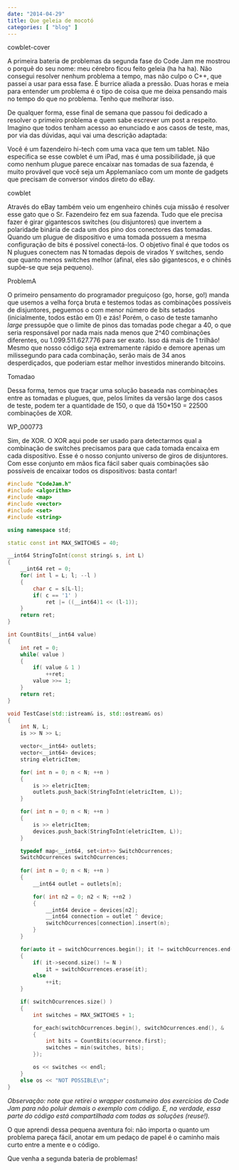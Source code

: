 ```yaml
---
date: "2014-04-29"
title: Que geleia de mocotó
categories: [ "blog" ]
---
```

cowblet-cover

A primeira bateria de problemas da segunda fase do Code Jam me mostrou o porquê do seu nome: meu cérebro ficou feito geleia (ha ha ha). Não consegui resolver nenhum problema a tempo, mas não culpo o C++, que passei a usar para essa fase. É burrice aliada a pressão. Duas horas e meia para entender um problema é o tipo de coisa que me deixa pensando mais no tempo do que no problema. Tenho que melhorar isso.

De qualquer forma, esse final de semana que passou foi dedicado a resolver o primeiro problema e quem sabe escrever um post a respeito. Imagino que todos tenham acesso ao enunciado e aos casos de teste, mas, por via das dúvidas, aqui vai uma descrição adaptada:

Você é um fazendeiro hi-tech com uma vaca que tem um tablet. Não especifica se esse cowblet é um iPad, mas é uma possibilidade, já que como nenhum plugue parece encaixar nas tomadas de sua fazenda, é muito provável que você seja um Applemaníaco com um monte de gadgets que precisam de conversor vindos direto do eBay.

cowblet

Através do eBay também veio um engenheiro chinês cuja missão é resolver esse gato que o Sr. Fazendeiro fez em sua fazenda. Tudo que ele precisa fazer é girar gigantescos switches (ou disjuntores) que invertem a polaridade binária de cada um dos pino dos conectores das tomadas. Quando um plugue de dispositivo e uma tomada possuem a mesma configuração de bits é possível conectá-los. O objetivo final é que todos os N plugues conectem nas N tomadas depois de virados Y switches, sendo que quanto menos switches melhor (afinal, eles são gigantescos, e o chinês supõe-se que seja pequeno).

ProblemA

O primeiro pensamento do programador preguiçoso (go, horse, go!) manda que usemos a velha força bruta e testemos todas as combinações possíveis de disjuntores, peguemos o com menor número de bits setados (inicialmente, todos estão em 0) e zás! Porém, o caso de teste tamanho _large_ pressupõe que o limite de pinos das tomadas pode chegar a 40, o que seria responsável por nada mais nada menos que 2^40 combinações diferentes, ou 1.099.511.627.776 para ser exato. Isso dá mais de 1 trilhão! Mesmo que nosso código seja extremamente rápido e demore apenas um milissegundo para cada combinação, serão mais de 34 anos desperdiçados, que poderiam estar melhor investidos minerando bitcoins.

Tomadao

Dessa forma, temos que traçar uma solução baseada nas combinações entre as tomadas e plugues, que, pelos limites da versão large dos casos de teste, podem ter a quantidade de 150, o que dá 150*150 = 22500 combinações de XOR.

WP_000773

Sim, de XOR. O XOR aqui pode ser usado para detectarmos qual a combinação de switches precisamos para que cada tomada encaixa em cada dispositivo. Esse é o nosso conjunto universo de giros de disjuntores. Com esse conjunto em mãos fica fácil saber quais combinações são possíveis de encaixar todos os dispositivos: basta contar!

```cpp
#include "CodeJam.h"
#include <algorithm>
#include <map>
#include <vector>
#include <set>
#include <string>

using namespace std;

static const int MAX_SWITCHES = 40;

__int64 StringToInt(const string& s, int L)
{
	__int64 ret = 0;
	for( int l = L; l; --l )
	{
		char c = s[L-l];
		if( c == '1' )
			ret |= ((__int64)1 << (l-1));
	}
	return ret;
}

int CountBits(__int64 value)
{
	int ret = 0;
	while( value )
	{
		if( value & 1 )
			++ret;
		value >>= 1;
	}
	return ret;
}

void TestCase(std::istream& is, std::ostream& os)
{
	int N, L;
	is >> N >> L;

	vector<__int64> outlets;
	vector<__int64> devices;
	string eletricItem;

	for( int n = 0; n < N; ++n )
	{
		is >> eletricItem;
		outlets.push_back(StringToInt(eletricItem, L));
	}

	for( int n = 0; n < N; ++n )
	{
		is >> eletricItem;
		devices.push_back(StringToInt(eletricItem, L));
	}

	typedef map<__int64, set<int>> SwitchOcurrences;
	SwitchOcurrences switchOcurrences;
	
	for( int n = 0; n < N; ++n )
	{
		__int64 outlet = outlets[n];

		for( int n2 = 0; n2 < N; ++n2 )
		{
			__int64 device = devices[n2];
			__int64 connection = outlet ^ device;
			switchOcurrences[connection].insert(n);
		}
	}

	for(auto it = switchOcurrences.begin(); it != switchOcurrences.end(); )
	{
		if( it->second.size() != N )
			it = switchOcurrences.erase(it);
		else
			++it;
	}

	if( switchOcurrences.size() )
	{
		int switches = MAX_SWITCHES + 1;

		for_each(switchOcurrences.begin(), switchOcurrences.end(), &
		{
			int bits = CountBits(ocurrence.first);
			switches = min(switches, bits);
		});

		os << switches << endl;
	}
	else os << "NOT POSSIBLE\n";
}

```

_Observação: note que retirei o wrapper costumeiro dos exercícios do Code Jam para não poluir demais o exemplo com código. E, na verdade, essa parte do código está compartilhada com todas as soluções (reuse!)._

O que aprendi dessa pequena aventura foi: não importa o quanto um problema pareça fácil, anotar em um pedaço de papel é o caminho mais curto entre a mente e o código.

Que venha a segunda bateria de problemas!

